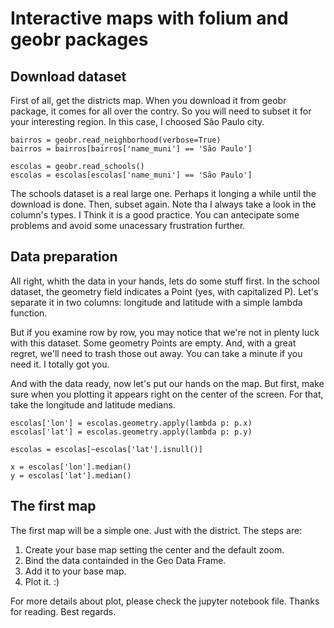 
# Interactive maps with folium and geobr packages

## Download dataset
First of all, get the districts map. When you download it from geobr package, it comes for all over the contry. So you will need to subset it for your interesting region. In this case, I choosed São Paulo city.

```
bairros = geobr.read_neighborhood(verbose=True)
bairros = bairros[bairros['name_muni'] == 'São Paulo']

escolas = geobr.read_schools()
escolas = escolas[escolas['name_muni'] == 'São Paulo']
```

The schools dataset is a real large one. Perhaps it longing a while until the download is done. Then, subset again. Note tha I always take a look in the column's types. I Think it is a good practice. You can antecipate some problems and avoid some unacessary frustration further.

## Data preparation
All right, whith the data in your hands, lets do some stuff first. In the school dataset, the geometry field indicates a Point (yes, with capitalized P). Let's separate it in two columns: longitude and latitude with a simple lambda function.

But if you examine row by row, you may notice that we're not in plenty luck with this dataset. Some geometry Points are empty. And, with a great regret, we'll need to trash those out away. You can take a minute if you need it. I totally got you.

And with the data ready, now let's put our hands on the map. But first, make sure when you plotting it appears right on the center of the screen. For that, take the longitude and latitude medians.

```
escolas['lon'] = escolas.geometry.apply(lambda p: p.x)
escolas['lat'] = escolas.geometry.apply(lambda p: p.y)

escolas = escolas[~escolas['lat'].isnull()]

x = escolas['lon'].median()
y = escolas['lat'].median()
```

## The first map

The first map will be a simple one. Just with the district. The steps are:

1. Create your base map setting the center and the default zoom.
2. Bind the data containded in the Geo Data Frame.
3. Add it to your base map.
4. Plot it. :)

For more details about plot, please check the jupyter notebook file.
Thanks for reading.
Best regards.
